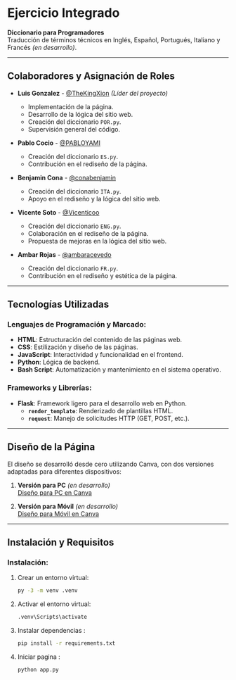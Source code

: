 # Ejercicio Integrado

**Diccionario para Programadores**  
Traducción de términos técnicos en Inglés, Español, Portugués, Italiano y Francés *(en desarrollo)*.

---

## Colaboradores y Asignación de Roles

- **Luis Gonzalez** - [@TheKingXion](https://github.com/TheKingXion) *(Líder del proyecto)*  
  - Implementación de la página.  
  - Desarrollo de la lógica del sitio web.  
  - Creación del diccionario `POR.py`.  
  - Supervisión general del código.

- **Pablo Cocio** - [@PABLOYAMI](https://github.com/PABLOYAMI)  
  - Creación del diccionario `ES.py`.  
  - Contribución en el rediseño de la página.

- **Benjamin Cona** - [@conabenjamin](https://github.com/conabenjamin)  
  - Creación del diccionario `ITA.py`.  
  - Apoyo en el rediseño y la lógica del sitio web.

- **Vicente Soto** - [@Vicenticoo](https://github.com/Vicenticoo)  
  - Creación del diccionario `ENG.py`.  
  - Colaboración en el rediseño de la página.  
  - Propuesta de mejoras en la lógica del sitio web.

- **Ambar Rojas** - [@ambaracevedo](https://github.com/ambaracevedo)
  - Creación del diccionario `FR.py`.  
  - Contribución en el rediseño y estética de la página.

---

## Tecnologías Utilizadas

### Lenguajes de Programación y Marcado:
- **HTML**: Estructuración del contenido de las páginas web.  
- **CSS**: Estilización y diseño de las páginas.  
- **JavaScript**: Interactividad y funcionalidad en el frontend.  
- **Python**: Lógica de backend.  
- **Bash Script**: Automatización y mantenimiento en el sistema operativo.  

### Frameworks y Librerías:
- **Flask**: Framework ligero para el desarrollo web en Python.  
  - **`render_template`**: Renderizado de plantillas HTML.  
  - **`request`**: Manejo de solicitudes HTTP (GET, POST, etc.).  

---

## Diseño de la Página

El diseño se desarrolló desde cero utilizando Canva, con dos versiones adaptadas para diferentes dispositivos:  
1. **Versión para PC** *(en desarrollo)*  
   [Diseño para PC en Canva](https://www.canva.com/design/DAGTGYY3aYA/PtIN4GHpyLlLRSZ0rmLJZA/edit?utm_content=DAGTGYY3aYA&utm_campaign=designshare&utm_medium=link2&utm_source=sharebutton)  

2. **Versión para Móvil** *(en desarrollo)*  
   [Diseño para Móvil en Canva](https://www.canva.com/design/DAGTNTyOq9A/Beb-fJ8Pnqdh__cazqk1bg/edit?utm_content=DAGTNTyOq9A&utm_campaign=designshare&utm_medium=link2&utm_source=sharebutton)  

---

## Instalación y Requisitos

### Instalación:
1. Crear un entorno virtual:
   ```bash
   py -3 -m venv .venv

2. Activar el entorno virtual:   
   ```bash
   .venv\Scripts\activate

3. Instalar dependencias :   
   ```bash
   pip install -r requirements.txt

4. Iniciar pagina :   
   ```bash
   python app.py